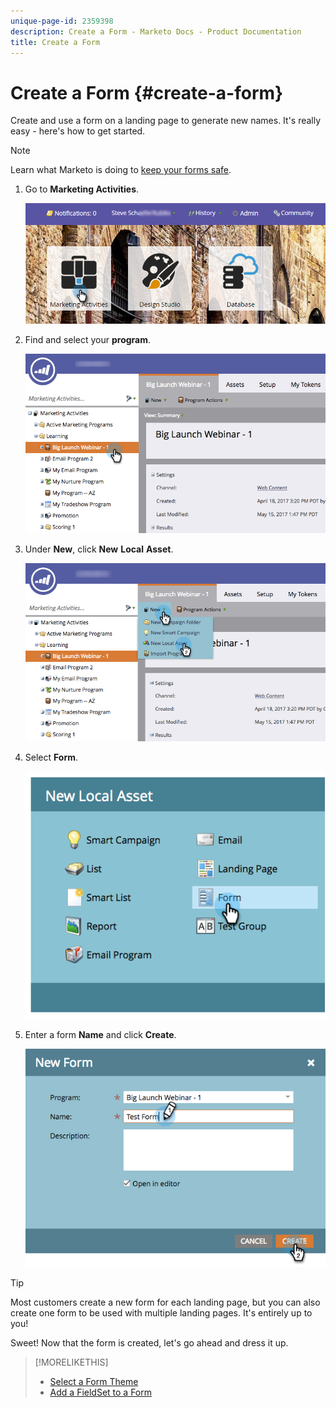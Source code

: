 ```yaml
---
unique-page-id: 2359398
description: Create a Form - Marketo Docs - Product Documentation
title: Create a Form
---
```


# Create a Form {#create-a-form}

Create and use a form on a landing page to generate new names. It's really easy - here's how to get started.

>[!NOTE]
>
>Learn what Marketo is doing to [keep your forms safe](https://nation.marketo.com/t5/Product-Documents/Forms-Service-Enhancements/ta-p/303670#M1038).

1. Go to **Marketing Activities**.

   ![](assets/login-marketing-activities.png)

1. Find and select your **program**.

   ![](assets/programseelct.png)

1. Under **New**, click **New** **Local** **Asset**.

   ![](assets/newlocalasset.png)

1. Select **Form**.

   ![](assets/image2014-9-15-17-3a1-3a20.png)

1. Enter a form **Name** and click **Create**.

   ![](assets/newformwithhands.png)

>[!TIP]
>
>Most customers create a new form for each landing page, but you can also create one form to be used with multiple landing pages. It's entirely up to you!

Sweet! Now that the form is created, let's go ahead and dress it up.

>[!MORELIKETHIS]
>
>* [Select a Form Theme](/help/marketo/product-docs/demand-generation/forms/creating-a-form/select-a-form-theme.md)
>* [Add a FieldSet to a Form](/help/marketo/product-docs/demand-generation/forms/form-fields/add-a-fieldset-to-a-form.md)
